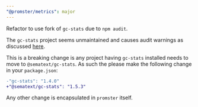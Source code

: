 ```yaml
---
"@promster/metrics": major
---
```


Refactor to use fork of `gc-stats` due to `npm audit`.

The `gc-stats` project seems unmaintained and causes audit warnings as discussed [here](https://github.com/tdeekens/promster/issues/579). 

This is a breaking change is any project having `gc-stats` installed needs to move to `@sematext/gc-stats`. As such the please make the following change in your `package.json`:

```diff
-"gc-stats": "1.4.0"
+"@sematext/gc-stats": "1.5.3"
```

Any other change is encapsulated in `promster` itself.
